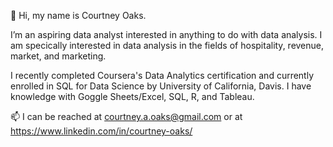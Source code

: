  👋 Hi, my name is Courtney Oaks.

I’m an aspiring data analyst interested in anything to do with data analysis. I am specically interested in data analysis in the fields of hospitality, revenue, market, and marketing. 

I recently completed Coursera's Data Analytics certification and currently enrolled in SQL for Data Science by University of California, Davis. I have knowledge with Goggle Sheets/Excel, SQL, R, and Tableau.

📫 I can be reached at courtney.a.oaks@gmail.com or at https://www.linkedin.com/in/courtney-oaks/

<!---
CourtneyOaks/CourtneyOaks is a ✨ special ✨ repository because its `README.md` (this file) appears on your GitHub profile.
You can click the Preview link to take a look at your changes.
--->
